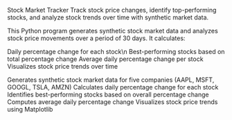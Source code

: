 Stock Market Tracker
Track stock price changes, identify top-performing stocks, and analyze stock trends over time with synthetic market data.

This Python program generates synthetic stock market data and analyzes stock price movements over a period of 30 days. It calculates:

Daily percentage change for each stock\n
Best-performing stocks based on total percentage change
Average daily percentage change per stock
Visualizes stock price trends over time

Generates synthetic stock market data for five companies (AAPL, MSFT, GOOGL, TSLA, AMZN)
Calculates daily percentage change for each stock
Identifies best-performing stocks based on overall percentage change
Computes average daily percentage change
Visualizes stock price trends using Matplotlib









